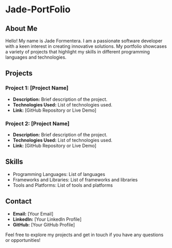 # Jade-PortFolio

## About Me

Hello! My name is Jade Formentera. I am a passionate software developer with a keen interest in creating innovative solutions. My portfolio showcases a variety of projects that highlight my skills in different programming languages and technologies.

## Projects

### Project 1: [Project Name]
- **Description:** Brief description of the project.
- **Technologies Used:** List of technologies used.
- **Link:** [GitHub Repository or Live Demo]

### Project 2: [Project Name]
- **Description:** Brief description of the project.
- **Technologies Used:** List of technologies used.
- **Link:** [GitHub Repository or Live Demo]

## Skills

- Programming Languages: List of languages
- Frameworks and Libraries: List of frameworks and libraries
- Tools and Platforms: List of tools and platforms

## Contact

- **Email:** [Your Email]
- **LinkedIn:** [Your LinkedIn Profile]
- **GitHub:** [Your GitHub Profile]

Feel free to explore my projects and get in touch if you have any questions or opportunities!
